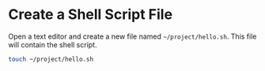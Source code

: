 # Create a Shell Script File

Open a text editor and create a new file named `~/project/hello.sh`. This file will contain the shell script.

```bash
touch ~/project/hello.sh
```
